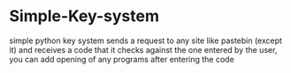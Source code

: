 # Simple-Key-system
simple python key system sends a request to any site like pastebin (except it) and receives a code that it checks against the one entered by the user, you can add opening of any programs after entering the code
